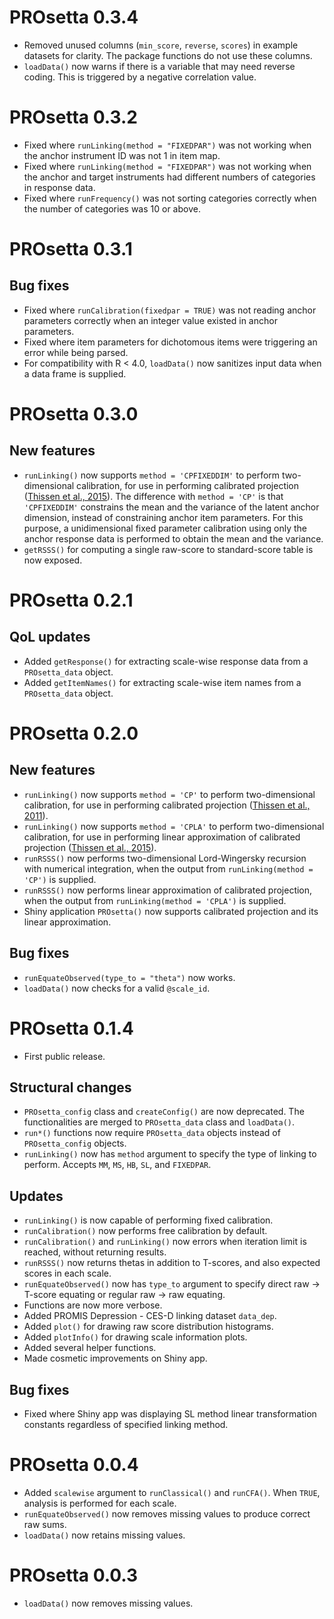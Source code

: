 # PROsetta 0.3.4

* Removed unused columns (`min_score`, `reverse`, `scores`) in example datasets for clarity. The package functions do not use these columns.
* `loadData()` now warns if there is a variable that may need reverse coding. This is triggered by a negative correlation value.

# PROsetta 0.3.2

* Fixed where `runLinking(method = "FIXEDPAR")` was not working when the anchor instrument ID was not 1 in item map.
* Fixed where `runLinking(method = "FIXEDPAR")` was not working when the anchor and target instruments had different numbers of categories in response data.
* Fixed where `runFrequency()` was not sorting categories correctly when the number of categories was 10 or above.

# PROsetta 0.3.1

## Bug fixes
* Fixed where `runCalibration(fixedpar = TRUE)` was not reading anchor parameters correctly when an integer value existed in anchor parameters.
* Fixed where item parameters for dichotomous items were triggering an error while being parsed.
* For compatibility with R < 4.0, `loadData()` now sanitizes input data when a data frame is supplied.

# PROsetta 0.3.0

## New features
* `runLinking()` now supports `method = 'CPFIXEDDIM'` to perform two-dimensional calibration, for use in performing calibrated projection ([Thissen et al., 2015](https://doi.org/10.1007/978-3-319-19977-1_1)). The difference with `method = 'CP'` is that `'CPFIXEDDIM'` constrains the mean and the variance of the latent anchor dimension, instead of constraining anchor item parameters. For this purpose, a unidimensional fixed parameter calibration using only the anchor response data is performed to obtain the mean and the variance.
* `getRSSS()` for computing a single raw-score to standard-score table is now exposed.

# PROsetta 0.2.1

## QoL updates
* Added `getResponse()` for extracting scale-wise response data from a `PROsetta_data` object.
* Added `getItemNames()` for extracting scale-wise item names from a `PROsetta_data` object.

# PROsetta 0.2.0

## New features
* `runLinking()` now supports `method = 'CP'` to perform two-dimensional calibration, for use in performing calibrated projection ([Thissen et al., 2011](https://doi.org/10.1007/s11136-011-9874-y)).
* `runLinking()` now supports `method = 'CPLA'` to perform two-dimensional calibration, for use in performing linear approximation of calibrated projection ([Thissen et al., 2015](https://doi.org/10.1007/978-3-319-19977-1_1)).
* `runRSSS()` now performs two-dimensional Lord-Wingersky recursion with numerical integration, when the output from `runLinking(method = 'CP')` is supplied.
* `runRSSS()` now performs linear approximation of calibrated projection, when the output from `runLinking(method = 'CPLA')` is supplied.
* Shiny application `PROsetta()` now supports calibrated projection and its linear approximation.

## Bug fixes
* `runEquateObserved(type_to = "theta")` now works.
* `loadData()` now checks for a valid `@scale_id`.

# PROsetta 0.1.4

* First public release.

## Structural changes
* `PROsetta_config` class and `createConfig()` are now deprecated. The functionalities are merged to `PROsetta_data` class and `loadData()`.
* `run*()` functions now require `PROsetta_data` objects instead of `PROsetta_config` objects.
* `runLinking()` now has `method` argument to specify the type of linking to perform. Accepts `MM`, `MS`, `HB`, `SL`, and `FIXEDPAR`.

## Updates
* `runLinking()` is now capable of performing fixed calibration.
* `runCalibration()` now performs free calibration by default.
* `runCalibration()` and `runLinking()` now errors when iteration limit is reached, without returning results.
* `runRSSS()` now returns thetas in addition to T-scores, and also expected scores in each scale.
* `runEquateObserved()` now has `type_to` argument to specify direct raw -> T-score equating or regular raw -> raw equating.
* Functions are now more verbose.
* Added PROMIS Depression - CES-D linking dataset `data_dep`.
* Added `plot()` for drawing raw score distribution histograms.
* Added `plotInfo()` for drawing scale information plots.
* Added several helper functions.
* Made cosmetic improvements on Shiny app.

## Bug fixes
* Fixed where Shiny app was displaying SL method linear transformation constants regardless of specified linking method.

# PROsetta 0.0.4

* Added `scalewise` argument to `runClassical()` and `runCFA()`. When `TRUE`, analysis is performed for each scale.
* `runEquateObserved()` now removes missing values to produce correct raw sums.
* `loadData()` now retains missing values.

# PROsetta 0.0.3

* `loadData()` now removes missing values.
